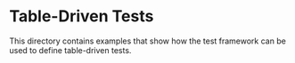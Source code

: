 # Table-Driven Tests
This directory contains examples that show how the test framework can be used to define table-driven tests.

